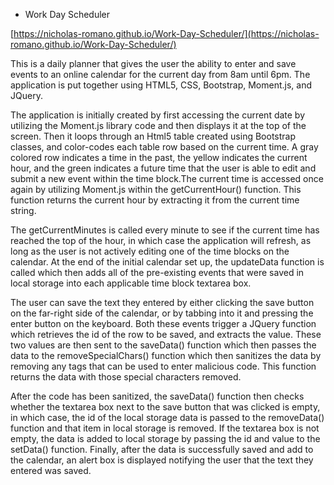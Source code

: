 * Work Day Scheduler

[https://nicholas-romano.github.io/Work-Day-Scheduler/](https://nicholas-romano.github.io/Work-Day-Scheduler/)

This is a daily planner that gives the user the ability to enter and save events to an online
calendar for the current day from 8am until 6pm. The application is put together using
HTML5, CSS, Bootstrap, Moment.js, and JQuery. 

The application is initially created by first accessing the current date by utilizing the Moment.js
library code and then displays it at the top of the screen. Then it loops through an Html5 table created using Bootstrap classes, and color-codes each table row based on the current time. A gray colored row indicates a time in the past, the yellow indicates the current hour, and the green indicates a future time that the user is able to edit and submit a new event within the time block.The current time is accessed once again by utilizing Moment.js within the getCurrentHour() function. This function returns the current hour by extracting it from the current time string.

The getCurrentMinutes is called every minute to see if the current time has reached the top of the
hour, in which case the application will refresh, as long as the user is not actively editing one
of the time blocks on the calendar. At the end of the initial calendar set up, the updateData function is called which then adds all of the pre-existing events that were saved in local storage into each applicable time block textarea box. 

The user can save the text they entered by either clicking the save button on the far-right side of the calendar, or by tabbing into it and pressing the enter button on the keyboard. Both these events trigger a JQuery function which retrieves the id of the row to be saved, and extracts the value. These two values are then sent to the saveData() function which then passes the data to the removeSpecialChars() function which then sanitizes the data by removing any tags that can be used to enter malicious code. This function returns the data with those special characters removed.

After the code has been sanitized, the saveData() function then checks whether the textarea box next to the save button that was clicked is empty, in which case, the id of the local storage data is passed to the removeData() function and that item in local storage is removed. If the textarea box is not empty, the data is added to local storage by passing the id and value to the setData() function. Finally, after the data is successfully saved and add to the calendar, an alert box is displayed notifying the user that the text they entered was saved.
